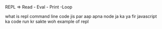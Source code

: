 REPL =>   Read - Eval - Print -Loop

what is repl
command line code jis par aap apna node ja ka ya fir javascript ka code run kr sakte woh
example of repl
